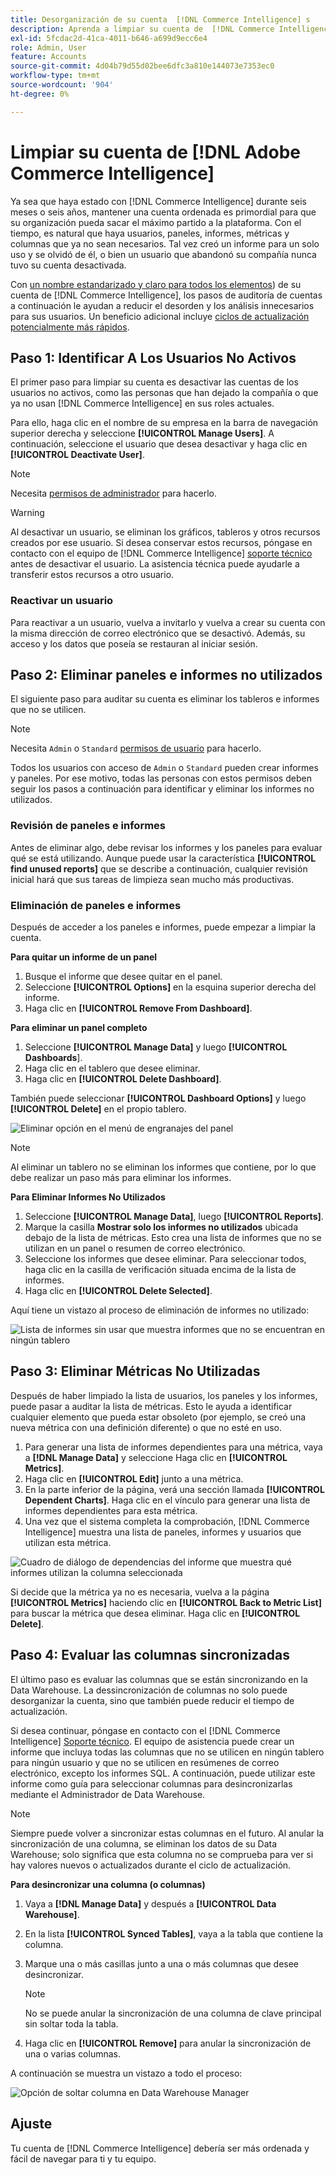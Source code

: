 ```yaml
---
title: Desorganización de su cuenta  [!DNL Commerce Intelligence] s
description: Aprenda a limpiar su cuenta de  [!DNL Commerce Intelligence] .
exl-id: 5fcdac2d-41ca-4011-b646-a699d9ecc6e4
role: Admin, User
feature: Accounts
source-git-commit: 4d04b79d55d02bee6dfc3a810e144073e7353ec0
workflow-type: tm+mt
source-wordcount: '904'
ht-degree: 0%

---
```


# Limpiar su cuenta de [!DNL Adobe Commerce Intelligence]

Ya sea que haya estado con [!DNL Commerce Intelligence] durante seis meses o seis años, mantener una cuenta ordenada es primordial para que su organización pueda sacar el máximo partido a la plataforma. Con el tiempo, es natural que haya usuarios, paneles, informes, métricas y columnas que ya no sean necesarios. Tal vez creó un informe para un solo uso y se olvidó de él, o bien un usuario que abandonó su compañía nunca tuvo su cuenta desactivada.

Con [un nombre estandarizado y claro para todos los elementos](../best-practices/naming-elements.md)) de su cuenta de [!DNL Commerce Intelligence], los pasos de auditoría de cuentas a continuación le ayudan a reducir el desorden y los análisis innecesarios para sus usuarios. Un beneficio adicional incluye [ciclos de actualización potencialmente más rápidos](../best-practices/reduce-update-cycle-time.md).

## Paso 1: Identificar A Los Usuarios No Activos

El primer paso para limpiar su cuenta es desactivar las cuentas de los usuarios no activos, como las personas que han dejado la compañía o que ya no usan [!DNL Commerce Intelligence] en sus roles actuales.

Para ello, haga clic en el nombre de su empresa en la barra de navegación superior derecha y seleccione **[!UICONTROL Manage Users]**. A continuación, seleccione el usuario que desea desactivar y haga clic en **[!UICONTROL Deactivate User]**.

>[!NOTE]
>
>Necesita [permisos de administrador](../administrator/user-management/user-management.md) para hacerlo.

>[!WARNING]
>
>Al desactivar un usuario, se eliminan los gráficos, tableros y otros recursos creados por ese usuario. Si desea conservar estos recursos, póngase en contacto con el equipo de [!DNL Commerce Intelligence] [soporte técnico](../guide-overview.md#Submitting-a-Support-Ticket) antes de desactivar el usuario. La asistencia técnica puede ayudarle a transferir estos recursos a otro usuario.

### Reactivar un usuario

Para reactivar a un usuario, vuelva a invitarlo y vuelva a crear su cuenta con la misma dirección de correo electrónico que se desactivó. Además, su acceso y los datos que poseía se restauran al iniciar sesión.

## Paso 2: Eliminar paneles e informes no utilizados

El siguiente paso para auditar su cuenta es eliminar los tableros e informes que no se utilicen.

>[!NOTE]
>
>Necesita `Admin` o `Standard` [permisos de usuario](../administrator/user-management/user-management.md) para hacerlo.

Todos los usuarios con acceso de `Admin` o `Standard` pueden crear informes y paneles. Por ese motivo, todas las personas con estos permisos deben seguir los pasos a continuación para identificar y eliminar los informes no utilizados.

### Revisión de paneles e informes

Antes de eliminar algo, debe revisar los informes y los paneles para evaluar qué se está utilizando. Aunque puede usar la característica **[!UICONTROL find unused reports]** que se describe a continuación, cualquier revisión inicial hará que sus tareas de limpieza sean mucho más productivas.

### Eliminación de paneles e informes

Después de acceder a los paneles e informes, puede empezar a limpiar la cuenta.

**Para quitar un informe de un panel**

1. Busque el informe que desee quitar en el panel.
1. Seleccione **[!UICONTROL Options]** en la esquina superior derecha del informe.
1. Haga clic en **[!UICONTROL Remove From Dashboard]**.

**Para eliminar un panel completo**

1. Seleccione **[!UICONTROL Manage Data]** y luego **[!UICONTROL Dashboards**].
1. Haga clic en el tablero que desee eliminar.
1. Haga clic en **[!UICONTROL Delete Dashboard]**.

También puede seleccionar **[!UICONTROL Dashboard Options]** y luego **[!UICONTROL Delete]** en el propio tablero.

![Eliminar opción en el menú de engranajes del panel](../../mbi/assets/Delete_from_dashboard.png)

>[!NOTE]
>
>Al eliminar un tablero no se eliminan los informes que contiene, por lo que debe realizar un paso más para eliminar los informes.

**Para Eliminar Informes No Utilizados**

1. Seleccione **[!UICONTROL Manage Data]**, luego **[!UICONTROL Reports]**.
1. Marque la casilla **Mostrar solo los informes no utilizados** ubicada debajo de la lista de métricas. Esto crea una lista de informes que no se utilizan en un panel o resumen de correo electrónico.
1. Seleccione los informes que desee eliminar. Para seleccionar todos, haga clic en la casilla de verificación situada encima de la lista de informes.
1. Haga clic en **[!UICONTROL Delete Selected]**.

Aquí tiene un vistazo al proceso de eliminación de informes no utilizado:

![Lista de informes sin usar que muestra informes que no se encuentran en ningún tablero](../../mbi/assets/unused_reports.png)

## Paso 3: Eliminar Métricas No Utilizadas

Después de haber limpiado la lista de usuarios, los paneles y los informes, puede pasar a auditar la lista de métricas. Esto le ayuda a identificar cualquier elemento que pueda estar obsoleto (por ejemplo, se creó una nueva métrica con una definición diferente) o que no esté en uso.

1. Para generar una lista de informes dependientes para una métrica, vaya a **[!DNL Manage Data]** y seleccione Haga clic en **[!UICONTROL Metrics]**.
1. Haga clic en **[!UICONTROL Edit]** junto a una métrica.
1. En la parte inferior de la página, verá una sección llamada **[!UICONTROL Dependent Charts]**. Haga clic en el vínculo para generar una lista de informes dependientes para esta métrica.
1. Una vez que el sistema completa la comprobación, [!DNL Commerce Intelligence] muestra una lista de paneles, informes y usuarios que utilizan esta métrica.

![Cuadro de diálogo de dependencias del informe que muestra qué informes utilizan la columna seleccionada](../../mbi/assets/report_dependecies.png)

Si decide que la métrica ya no es necesaria, vuelva a la página **[!UICONTROL Metrics]** haciendo clic en **[!UICONTROL Back to Metric List]** para buscar la métrica que desea eliminar. Haga clic en **[!UICONTROL Delete]**.

## Paso 4: Evaluar las columnas sincronizadas

El último paso es evaluar las columnas que se están sincronizando en la Data Warehouse. La dessincronización de columnas no solo puede desorganizar la cuenta, sino que también puede reducir el tiempo de actualización.

Si desea continuar, póngase en contacto con el [!DNL Commerce Intelligence] [Soporte técnico](../guide-overview.md#Submitting-a-Support-Ticket). El equipo de asistencia puede crear un informe que incluya todas las columnas que no se utilicen en ningún tablero para ningún usuario y que no se utilicen en resúmenes de correo electrónico, excepto los informes SQL. A continuación, puede utilizar este informe como guía para seleccionar columnas para desincronizarlas mediante el Administrador de Data Warehouse.

>[!NOTE]
>
>Siempre puede volver a sincronizar estas columnas en el futuro. Al anular la sincronización de una columna, se eliminan los datos de su Data Warehouse; solo significa que esta columna no se comprueba para ver si hay valores nuevos o actualizados durante el ciclo de actualización.

**Para desincronizar una columna (o columnas)**

1. Vaya a **[!DNL Manage Data]** y después a **[!UICONTROL Data Warehouse]**.
1. En la lista **[!UICONTROL Synced Tables]**, vaya a la tabla que contiene la columna.
1. Marque una o más casillas junto a una o más columnas que desee desincronizar.

   >[!NOTE]
   >
   >No se puede anular la sincronización de una columna de clave principal sin soltar toda la tabla.

1. Haga clic en **[!UICONTROL Remove]** para anular la sincronización de una o varias columnas.

A continuación se muestra un vistazo a todo el proceso:

![Opción de soltar columna en Data Warehouse Manager](../../mbi/assets/drop_column.png)

## Ajuste

Tu cuenta de [!DNL Commerce Intelligence] debería ser más ordenada y fácil de navegar para ti y tu equipo.
